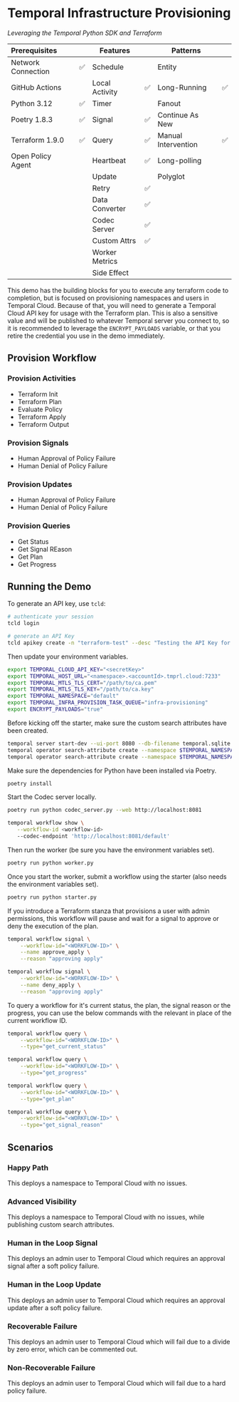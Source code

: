 # Temporal Infrastructure Provisioning

_Leveraging the Temporal Python SDK and Terraform_

| Prerequisites      |    | Features       |    | Patterns            |    |
|:-------------------|----|----------------|----|---------------------|----|
| Network Connection | ✅ | Schedule       |    | Entity              |    |
| GitHub Actions     |    | Local Activity | ✅ | Long-Running        | ✅ |
| Python 3.12        | ✅ | Timer          |    | Fanout              |    |
| Poetry 1.8.3       | ✅ | Signal         | ✅ | Continue As New     |    |
| Terraform 1.9.0    | ✅ | Query          | ✅ | Manual Intervention | ✅ |
| Open Policy Agent  |    | Heartbeat      | ✅ | Long-polling        |    |
|                    |    | Update         |    | Polyglot            |    |
|                    |    | Retry          | ✅ |                     |    |
|                    |    | Data Converter | ✅ |                     |    |
|                    |    | Codec Server   | ✅ |                     |    |
|                    |    | Custom Attrs   | ✅ |                     |    |
|                    |    | Worker Metrics |    |                     |    |
|                    |    | Side Effect    |    |                     |    |

This demo has the building blocks for you to execute any terraform code to completion, but is focused on
provisioning namespaces and users in Temporal Cloud. Because of that, you will need to generate a
Temporal Cloud API key for usage with the Terraform plan. This is also a sensitive value and will
be published to whatever Temporal server you connect to, so it is recommended to leverage the
`ENCRYPT_PAYLOADS` variable, or that you retire the credential you use in the demo immediately.

## Provision Workflow

### Provision Activities

- Terraform Init
- Terraform Plan
- Evaluate Policy
- Terraform Apply
- Terraform Output

### Provision Signals

- Human Approval of Policy Failure
- Human Denial of Policy Failure

### Provision Updates

- Human Approval of Policy Failure
- Human Denial of Policy Failure

### Provision Queries

- Get Status
- Get Signal REason
- Get Plan
- Get Progress

## Running the Demo

To generate an API key, use `tcld`:

```bash
# authenticate your session
tcld login

# generate an API Key
tcld apikey create -n "terraform-test" --desc "Testing the API Key for the TF Provider" -d 90d
```

Then update your environment variables.

```bash
export TEMPORAL_CLOUD_API_KEY="<secretKey>"
export TEMPORAL_HOST_URL="<namespace>.<accountId>.tmprl.cloud:7233"
export TEMPORAL_MTLS_TLS_CERT="/path/to/ca.pem"
export TEMPORAL_MTLS_TLS_KEY="/path/to/ca.key"
export TEMPORAL_NAMESPACE="default"
export TEMPORAL_INFRA_PROVISION_TASK_QUEUE="infra-provisioning"
export ENCRYPT_PAYLOADS="true"
```

Before kicking off the starter, make sure the custom search attributes have been created.

```bash
temporal server start-dev --ui-port 8080 --db-filename temporal.sqlite --dynamic-config-value frontend.enableUpdateWorkflowExecution=true
temporal operator search-attribute create --namespace $TEMPORAL_NAMESPACE --name provisionStatus --type text
temporal operator search-attribute create --namespace $TEMPORAL_NAMESPACE --name tfDirectory --type text
```

Make sure the dependencies for Python have been installed via Poetry.

```bash
poetry install
```

Start the Codec server locally.

```bash
poetry run python codec_server.py --web http://localhost:8081

temporal workflow show \
   --workflow-id <workflow-id>
   --codec-endpoint 'http://localhost:8081/default'
```

Then run the worker (be sure you have the environment variables set).

```bash
poetry run python worker.py
```

Once you start the worker, submit a workflow using the starter (also needs the environment variables set).

```bash
poetry run python starter.py
```

If you introduce a Terraform stanza that provisions a user with admin permissions, this workflow will pause and wait
for a signal to approve or deny the execution of the plan.

```bash
temporal workflow signal \
    --workflow-id="<WORKFLOW-ID>" \
    --name approve_apply \
    --reason "approving apply"

temporal workflow signal \
    --workflow-id="<WORKFLOW-ID>" \
    --name deny_apply \
    --reason "approving apply"
```

To query a workflow for it's current status, the plan, the signal reason or the progress, you can use the below commands with the relevant in place of the current workflow ID.

```bash
temporal workflow query \
    --workflow-id="<WORKFLOW-ID>" \
    --type="get_current_status"

temporal workflow query \
    --workflow-id="<WORKFLOW-ID>" \
    --type="get_progress"

temporal workflow query \
    --workflow-id="<WORKFLOW-ID>" \
    --type="get_plan"

temporal workflow query \
    --workflow-id="<WORKFLOW-ID>" \
    --type="get_signal_reason"
```

## Scenarios

### Happy Path

This deploys a namespace to Temporal Cloud with no issues.

### Advanced Visibility

This deploys a namespace to Temporal Cloud with no issues, while publishing custom search attributes.

### Human in the Loop Signal

This deploys an admin user to Temporal Cloud which requires an approval signal after a soft policy failure.

### Human in the Loop Update

This deploys an admin user to Temporal Cloud which requires an approval update after a soft policy failure.

### Recoverable Failure

This deploys an admin user to Temporal Cloud which will fail due to a divide by zero error, which can be commented out.

### Non-Recoverable Failure

This deploys an admin user to Temporal Cloud which will fail due to a hard policy failure.
